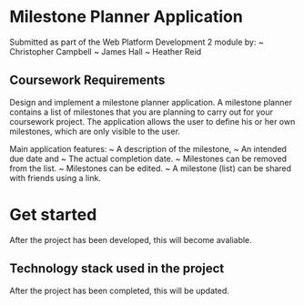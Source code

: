 # Milestone Planner Application

Submitted as part of the Web Platform Development 2 module by:
~ Christopher Campbell
~ James Hall
~ Heather Reid


## Coursework Requirements

Design and implement a milestone planner application. A milestone planner contains a list of
milestones that you are planning to carry out for your coursework project. The application allows the
user to define his or her own milestones, which are only visible to the user.

Main application features:
~ A description of the milestone,
~ An intended due date and
~ The actual completion date.
~ Milestones can be removed from the list.
~ Milestones can be edited.
~ A milestone (list) can be shared with friends using a link. 


# Get started

After the project has been developed, this will become avaliable.
    
    
## Technology stack used in the project

After the project has been completed, this will be updated.